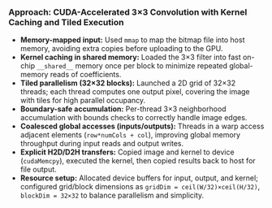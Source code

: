 ### Approach: CUDA-Accelerated 3×3 Convolution with Kernel Caching and Tiled Execution

* **Memory-mapped input:** Used `mmap` to map the bitmap file into host memory, avoiding extra copies before uploading to the GPU.
* **Kernel caching in shared memory:** Loaded the 3×3 filter into fast on-chip `__shared__` memory once per block to minimize repeated global-memory reads of coefficients.
* **Tiled parallelism (32×32 blocks):** Launched a 2D grid of 32×32 threads; each thread computes one output pixel, covering the image with tiles for high parallel occupancy.
* **Boundary-safe accumulation:** Per-thread 3×3 neighborhood accumulation with bounds checks to correctly handle image edges.
* **Coalesced global accesses (inputs/outputs):** Threads in a warp access adjacent elements (`row*numCols + col`), improving global memory throughput during input reads and output writes.
* **Explicit H2D/D2H transfers:** Copied image and kernel to device (`cudaMemcpy`), executed the kernel, then copied results back to host for file output.
* **Resource setup:** Allocated device buffers for input, output, and kernel; configured grid/block dimensions as `gridDim = ceil(W/32)×ceil(H/32)`, `blockDim = 32×32` to balance parallelism and simplicity.
